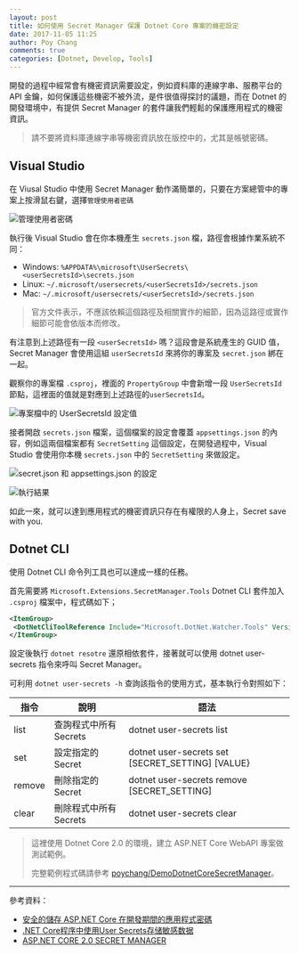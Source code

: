 ```yaml
---
layout: post
title: 如何使用 Secret Manager 保護 Dotnet Core 專案的機密設定
date: 2017-11-05 11:25
author: Poy Chang
comments: true
categories: [Dotnet, Develop, Tools]
---
```

開發的過程中經常會有機密資訊需要設定，例如資料庫的連線字串、服務平台的 API 金鑰，如何保護這些機密不被外流，是件很值得探討的議題，而在 Dotnet 的開發環境中，有提供 Secret Manager 的套件讓我們輕鬆的保護應用程式的機密資訊。

>請不要將資料庫連線字串等機密資訊放在版控中的，尤其是帳號密碼。

## Visual Studio 

在 Viusal Studio 中使用 Secret Manager 動作滿簡單的，只要在方案總管中的專案上按滑鼠右鍵，選擇`管理使用者密碼`

![管理使用者密碼](https://i.imgur.com/p49Xt2q.png)

執行後 Visual Studio 會在你本機產生 `secrets.json` 檔，路徑會根據作業系統不同：

* Windows: `%APPDATA%\microsoft\UserSecrets\<userSecretsId>\secrets.json`
* Linux: `~/.microsoft/usersecrets/<userSecretsId>/secrets.json`
* Mac: `~/.microsoft/usersecrets/<userSecretsId>/secrets.json`

>官方文件表示，不應該依賴這個路徑及相關實作的細節，因為這路徑或實作細節可能會依版本而修改。

有注意到上述路徑有一段 `<userSecretsId>` 嗎？這段會是系統產生的 GUID 值，Secret Manager 會使用這組 `userSecretsId` 來將你的專案及 `secret.json` 綁在一起。

觀察你的專案檔 `.csproj`，裡面的 `PropertyGroup` 中會新增一段 `UserSecretsId` 節點，這裡面的值就是對應到上述路徑的`userSecretsId`。 

![專案檔中的 UserSecretsId 設定值](https://i.imgur.com/59EO1hL.png)

接者開啟 `secrets.json` 檔案，這個檔案的設定會覆蓋 `appsettings.json` 的內容，例如這兩個檔案都有 `SecretSetting` 這個設定，在開發過程中，Visual Studio 會使用你本機 `secrets.json` 中的 `SecretSetting` 來做設定。

![secret.json 和 appsettings.json 的設定](https://i.imgur.com/D0ZLfnq.png)

![執行結果](https://i.imgur.com/9Q3iv1f.png)

如此一來，就可以達到應用程式的機密資訊只存在有權限的人身上，Secret save with you.

## Dotnet CLI

使用 Dotnet CLI 命令列工具也可以達成一樣的任務。

首先需要將 `Microsoft.Extensions.SecretManager.Tools` Dotnet CLI 套件加入 `.csproj` 檔案中，程式碼如下；

```xml
<ItemGroup>
 <DotNetCliToolReference Include="Microsoft.DotNet.Watcher.Tools" Version="2.0.0" />
</ItemGroup>
```

設定後執行 `dotnet resotre` 還原相依套件，接著就可以使用 dotnet user-secrets 指令來呼叫 Secret Manager。

可利用 `dotnet user-secrets -h` 查詢該指令的使用方式，基本執行令對照如下：

<table class="table table-striped">
<thead>
  <tr>
    <th>指令</th>
	<th>說明</th>
	<th>語法</th>
  </tr>
</thead>
<tbody>
  <tr>
    <td>list</td>
	<td>查詢程式中所有 Secrets</td>
	<td>dotnet user-secrets list</td>
  </tr>
  <tr>
    <td>set</td>
	<td>設定指定的 Secret</td>
	<td>dotnet user-secrets set [SECRET_SETTING] [VALUE}</td>
  </tr>
  <tr>
    <td>remove</td>
	<td>刪除指定的 Secret</td>
	<td>dotnet user-secrets remove [SECRET_SETTING]</td>
  </tr>
  <tr>
    <td>clear</td>
	<td>刪除程式中所有 Secrets</td>
	<td>dotnet user-secrets clear</td>
  </tr>
</tbody>
</table>

>這裡使用 Dotnet Core 2.0 的環境，建立 ASP.NET Core WebAPI 專案做測試範例。
>
>完整範例程式碼請參考 [poychang/DemoDotnetCoreSecretManager](https://github.com/poychang/DemoDotnetCoreSecretManager)。

----------

參考資料：

* [安全的儲存 ASP.NET Core 在開發期間的應用程式密碼](https://docs.microsoft.com/zh-tw/aspnet/core/security/app-secrets?WT.mc_id=DT-MVP-5003022)
* [.NET Core程序中使用User Secrets存储敏感数据](http://www.cnblogs.com/nianming/p/7068253.html)
* [ASP.NET CORE 2.0 SECRET MANAGER](https://tahirnaushad.com/2017/08/31/asp-net-core-2-0-secret-manager/)

